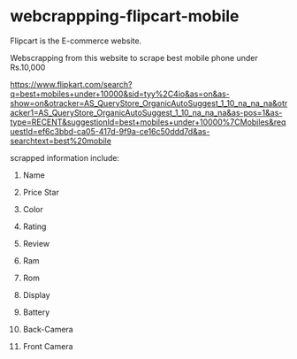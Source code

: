 # webcrappping-flipcart-mobile
Flipcart is the E-commerce website.

Webscrapping from this website to scrape best mobile phone under Rs.10,000 

https://www.flipkart.com/search?q=best+mobiles+under+10000&sid=tyy%2C4io&as=on&as-show=on&otracker=AS_QueryStore_OrganicAutoSuggest_1_10_na_na_na&otracker1=AS_QueryStore_OrganicAutoSuggest_1_10_na_na_na&as-pos=1&as-type=RECENT&suggestionId=best+mobiles+under+10000%7CMobiles&requestId=ef6c3bbd-ca05-417d-9f9a-ce16c50ddd7d&as-searchtext=best%20mobile

scrapped information include:

1. Name

2. Price Star

3. Color 

4. Rating

5. Review

6. Ram

7. Rom

8. Display

9. Battery

10. Back-Camera

11. Front Camera


